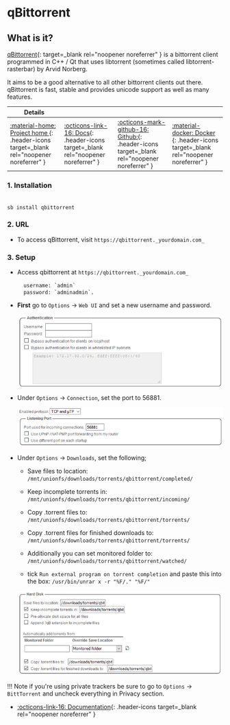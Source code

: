 # qBittorrent

## What is it?

[qBittorrent](https://www.qbittorrent.org/){: target=_blank rel="noopener noreferrer" } is a bittorrent client programmed in C++ / Qt that uses libtorrent (sometimes called libtorrent-rasterbar) by Arvid Norberg.

It aims to be a good alternative to all other bittorrent clients out there. qBittorrent is fast, stable and provides unicode support as well as many features.

| Details     |             |             |             |
|-------------|-------------|-------------|-------------|
| [:material-home: Project home ](https://www.qbittorrent.org/){: .header-icons target=_blank rel="noopener noreferrer" } | [:octicons-link-16: Docs](https://github.com/qbittorrent/qBittorrent/wiki){: .header-icons target=_blank rel="noopener noreferrer" } | [:octicons-mark-github-16: Github:](https://github.com/qbittorrent/qBittorrent){: .header-icons target=_blank rel="noopener noreferrer" } | [:material-docker: Docker ](https://hub.docker.com/r/saltydk/qbittorrent){: .header-icons target=_blank rel="noopener noreferrer" }|

### 1. Installation

``` shell

sb install qbittorrent

```

### 2. URL

- To access qBittorrent, visit `https://qbittorrent._yourdomain.com_`

### 3. Setup

- Access qbittorrent at `https://qbittorrent._yourdomain.com_`
    ``` { .yaml }
      username: `admin`
      password: `adminadmin`.
    ```

- **First** go to `Options` -> `Web UI` and set a new username and password.

    ![Authentication Section Screenshot](../images/community/qbit_auth.png)

- Under `Options` -> `Connection`, set the port to 56881.

    ![Port Section Screenshot](../images/community/qbit_port.png)

- Under `Options` -> `Downloads`, set the following;

    - Save files to location: `/mnt/unionfs/downloads/torrents/qbittorrent/completed/`

    - Keep incomplete torrents in: `/mnt/unionfs/downloads/torrents/qbittorrent/incoming/`

    - Copy .torrent files to: `/mnt/unionfs/downloads/torrents/qbittorrent/torrents/`

    - Copy .torrent files for finished downloads to: `/mnt/unionfs/downloads/torrents/qbittorrent/torrents/`

    - Additionally you can set monitored folder to: `/mnt/unionfs/downloads/torrents/qbittorrent/watched/`

    - tick `Run external program on torrent completion` and paste this into the box: `/usr/bin/unrar x -r "%F/." "%F/"`

    ![Hard Disk Section Screenshot](../images/community/qbit_hdd.png)

!!! Note
      if you're using private trackers be sure to go to `Options` -> `BittTorrent` and uncheck everything in Privacy section.

- [:octicons-link-16: Documentation](https://github.com/qbittorrent/qBittorrent/wiki){: .header-icons target=_blank rel="noopener noreferrer" }
